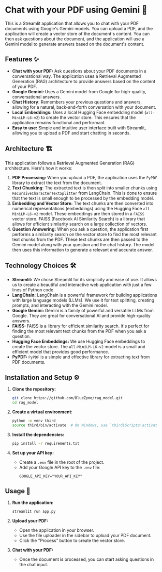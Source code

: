 # Chat with your PDF using Gemini 🤖

This is a Streamlit application that allows you to chat with your PDF documents using Google's Gemini models. You can upload a PDF, and the application will create a vector store of the document's content. You can then ask questions about the document, and the application will use a Gemini model to generate answers based on the document's content.

## Features ✨

*   **Chat with your PDF:** Ask questions about your PDF documents in a conversational way. The application uses a Retrieval Augmented Generation (RAG) architecture to provide answers based on the content of your PDF.
*   **Google Gemini:** Uses a Gemini model from Google for high-quality, conversational answers.
*   **Chat History:** Remembers your previous questions and answers, allowing for a natural, back-and-forth conversation with your document.
*   **Local Embeddings:** Uses a local Hugging Face embedding model (`all-MiniLM-L6-v2`) to create the vector store. This ensures that the application remains functional and performant.
*   **Easy to use:** Simple and intuitive user interface built with Streamlit, allowing you to upload a PDF and start chatting in seconds.

## Architecture 🏗️

This application follows a Retrieval Augmented Generation (RAG) architecture. Here's how it works:

1.  **PDF Processing:** When you upload a PDF, the application uses the `PyPDF` library to extract the text from the document.
2.  **Text Chunking:** The extracted text is then split into smaller chunks using `RecursiveCharacterTextSplitter` from LangChain. This is done to ensure that the text is small enough to be processed by the embedding model.
3.  **Embedding and Vector Store:** The text chunks are then converted into numerical representations (embeddings) using the Hugging Face `all-MiniLM-L6-v2` model. These embeddings are then stored in a `FAISS` vector store. FAISS (Facebook AI Similarity Search) is a library that allows for efficient similarity search on a large collection of vectors.
4.  **Question Answering:** When you ask a question, the application first performs a similarity search on the vector store to find the most relevant text chunks from the PDF. These text chunks are then passed to the Gemini model along with your question and the chat history. The model then uses this information to generate a relevant and accurate answer.

## Technology Choices 🛠️

*   **Streamlit:** We chose Streamlit for its simplicity and ease of use. It allows us to create a beautiful and interactive web application with just a few lines of Python code.
*   **LangChain:** LangChain is a powerful framework for building applications with large language models (LLMs). We use it for text splitting, creating prompts, and interacting with the Gemini model.
*   **Google Gemini:** Gemini is a family of powerful and versatile LLMs from Google. They are great for conversational AI and provide high-quality answers.
*   **FAISS:** FAISS is a library for efficient similarity search. It's perfect for finding the most relevant text chunks from the PDF when you ask a question.
*   **Hugging Face Embeddings:** We use Hugging Face embeddings to create the vector store. The `all-MiniLM-L6-v2` model is a small and efficient model that provides good performance.
*   **PyPDF:** `PyPDF` is a simple and effective library for extracting text from PDF documents.

## Installation and Setup ⚙️

1.  **Clone the repository:**
    ```bash
    git clone https://github.com/BlueZyne/rag_model.git
    cd rag_model
    ```

2.  **Create a virtual environment:**
    ```bash
    python -m venv third
    source third/bin/activate  # On Windows, use `third\Scripts\activate`
    ```

3.  **Install the dependencies:**
    ```bash
    pip install -r requirements.txt
    ```

4.  **Set up your API key:**
    *   Create a `.env` file in the root of the project.
    *   Add your Google API key to the `.env` file:
        ```
        GOOGLE_API_KEY="YOUR_API_KEY"
        ```

## Usage 🚀

1.  **Run the application:**
    ```bash
    streamlit run app.py
    ```

2.  **Upload your PDF:**
    *   Open the application in your browser.
    *   Use the file uploader in the sidebar to upload your PDF document.
    *   Click the "Process" button to create the vector store.

3.  **Chat with your PDF:**
    *   Once the document is processed, you can start asking questions in the chat input.
